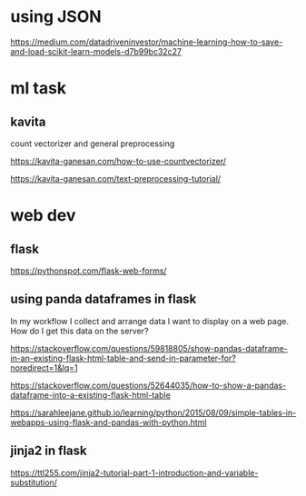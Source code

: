 # using JSON
https://medium.com/datadriveninvestor/machine-learning-how-to-save-and-load-scikit-learn-models-d7b99bc32c27

# ml task
## kavita
count vectorizer and general preprocessing

https://kavita-ganesan.com/how-to-use-countvectorizer/

https://kavita-ganesan.com/text-preprocessing-tutorial/

# web dev
## flask

https://pythonspot.com/flask-web-forms/

## using panda dataframes in flask
In my workflow I collect and arrange data I want to display on a web page. How do I get this data on the server?

https://stackoverflow.com/questions/59818805/show-pandas-dataframe-in-an-existing-flask-html-table-and-send-in-parameter-for?noredirect=1&lq=1

https://stackoverflow.com/questions/52644035/how-to-show-a-pandas-dataframe-into-a-existing-flask-html-table

https://sarahleejane.github.io/learning/python/2015/08/09/simple-tables-in-webapps-using-flask-and-pandas-with-python.html

## jinja2 in flask

https://ttl255.com/jinja2-tutorial-part-1-introduction-and-variable-substitution/
